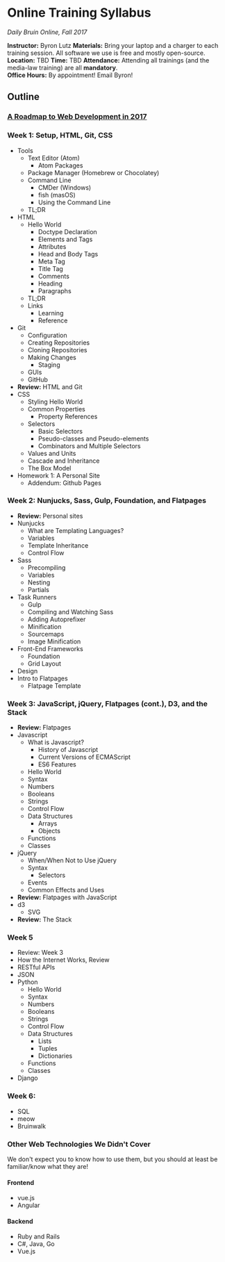 # Online Training Syllabus

_Daily Bruin Online, Fall 2017_

__Instructor:__ Byron Lutz
__Materials:__ Bring your laptop and a charger to each training session. All software we use is free and mostly open-source.  
__Location:__ TBD
__Time:__ TBD
__Attendance:__ Attending all trainings (and the media-law training) are all __mandatory__.  
__Office Hours:__ By appointment! Email Byron!

## Outline

### [A Roadmap to Web Development in 2017](https://github.com/kamranahmedse/developer-roadmap)

### Week 1: Setup, HTML, Git, CSS
- Tools
  - Text Editor (Atom)
    - Atom Packages
  - Package Manager (Homebrew or Chocolatey)
  - Command Line
    - CMDer (Windows)
    - fish (masOS)
    - Using the Command Line
  - TL;DR
- HTML
  - Hello World
    - Doctype Declaration
    - Elements and Tags
    - Attributes
    - Head and Body Tags
    - Meta Tag
    - Title Tag
    - Comments
    - Heading
    - Paragraphs
  - TL;DR
  - Links
    - Learning
    - Reference
- Git
  - Configuration
  - Creating Repositories
  - Cloning Repositories
  - Making Changes
    - Staging
  - GUIs
  - GitHub
- __Review:__ HTML and Git
- CSS
  - Styling Hello World
  - Common Properties
    - Property References
  - Selectors
    - Basic Selectors
    - Pseudo-classes and Pseudo-elements
    - Combinators and Multiple Selectors
  - Values and Units
  - Cascade and Inheritance
  - The Box Model
- Homework 1: A Personal Site
  - Addendum: Github Pages

### Week 2: Nunjucks, Sass, Gulp, Foundation, and Flatpages
- __Review:__ Personal sites
- Nunjucks
  - What are Templating Languages?
  - Variables
  - Template Inheritance
  - Control Flow
- Sass
  - Precompiling
  - Variables
  - Nesting
  - Partials
- Task Runners
  - Gulp
  - Compiling and Watching Sass
  - Adding Autoprefixer
  - Minification
  - Sourcemaps
  - Image Minification
- Front-End Frameworks
  - Foundation
  - Grid Layout
- Design
- Intro to Flatpages
  - Flatpage Template

### Week 3: JavaScript, jQuery, Flatpages (cont.), D3, and the Stack
- __Review:__ Flatpages
- Javascript
  - What is Javascript?
    - History of Javascript
    - Current Versions of ECMAScript
    - ES6 Features
  - Hello World
  - Syntax
  - Numbers
  - Booleans
  - Strings
  - Control Flow
  - Data Structures
    - Arrays
    - Objects
  - Functions
  - Classes
- jQuery
  - When/When Not to Use jQuery
  - Syntax
    - Selectors
  - Events
  - Common Effects and Uses
- __Review:__ Flatpages with JavaScript
- d3
  - SVG
- __Review:__ The Stack

### Week 5
- Review: Week 3
- How the Internet Works, Review
- RESTful APIs
- JSON
- Python
  - Hello World
  - Syntax
  - Numbers
  - Booleans
  - Strings
  - Control Flow
  - Data Structures
    - Lists
    - Tuples
    - Dictionaries
  - Functions
  - Classes
- Django


### Week 6:
- SQL
- meow
- Bruinwalk

### Other Web Technologies We Didn't Cover
We don't expect you to know how to use them, but you should at least be familiar/know what they are!

#### Frontend
- vue.js
- Angular

#### Backend
- Ruby and Rails
- C#, Java, Go
- Vue.js

